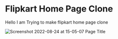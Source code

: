 # Flipkart Home Page Clone
Hello 
I am Trying to make flipkart home page clone 


![Screenshot 2022-08-24 at 15-05-07 Page Title](https://user-images.githubusercontent.com/99502029/186384954-d06086ca-c91a-4673-9cf4-d34598f04651.png)

